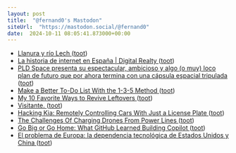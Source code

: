 ```yaml
---
layout: post
title:  "@fernand0's Mastodon"
siteUrl:  "https://mastodon.social/@fernand0"
date:  2024-10-11 08:05:41.873000+00:00
---
```

*  [Llanura y río Lech ](https://www.flickr.com/photos/fernand0/54028349917) ([toot](https://mastodon.social/@fernand0/113287754014368008))
*  [La historia de internet en España \| Digital Realty ](https://www.digitalrealty.es/resources/articles/the-history-of-internet-in-spai) ([toot](https://mastodon.social/@fernand0/113287743228735203))
*  [PLD Space presenta su espectacular, ambicioso y algo (o muy) loco plan de futuro que por ahora termina con una cápsula espacial tripulada ](https://www.microsiervos.com/archivo/espacio/pld-space-plan-futuro-capsula-tripulada.htm) ([toot](https://mastodon.social/@fernand0/113287586160315999))
*  [Make a Better To-Do List With the 1-3-5 Method ](https://lifehacker.com/work/make-a-better-to-do-list-1-3-5-rul) ([toot](https://mastodon.social/@fernand0/113286819395164798))
*  [My 10 Favorite Ways to Revive Leftovers ](https://lifehacker.com/food-drink/the-recipes-for-reviving-leftover) ([toot](https://mastodon.social/@fernand0/113286154883183882))
*  [Visitante. ](https://avecesunafoto.wordpress.com/2024/10/10/visitante-2) ([toot](https://mastodon.social/@fernand0/113284295622980419))
*  [Hacking Kia: Remotely Controlling Cars With Just a License Plate ](https://samcurry.net/hacking-ki) ([toot](https://mastodon.social/@fernand0/113284245139360717))
*  [The Challenges Of Charging Drones From Power Lines ](https://hackaday.com/2024/10/01/the-challenges-of-charging-drones-from-power-lines) ([toot](https://mastodon.social/@fernand0/113284074344569200))
*  [Go Big or Go Home: What GitHub Learned Building Copilot ](https://thenewstack.io/go-big-or-go-home-what-github-learned-building-copilot) ([toot](https://mastodon.social/@fernand0/113283805944308050))
*  [El problema de Europa: la dependencia tecnológica de Estados Unidos y China  ](https://elordenmundial.com/dependencia-tecnologica-union-europea/) ([toot](https://mastodon.social/@fernand0/113283556491721144))
